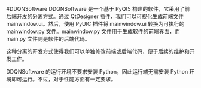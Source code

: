 #DDQNSoftware
DDQNSoftware 是一个基于 PyQt5 构建的软件，它采用了前后端开发的分离方式。通过 QtDesigner 插件，我们可以可视化生成前端文件 mainwindow.ui。然后，使用 PyUIC 插件将 mainwindow.ui 转换为可执行的 mainwindow.py 文件。mainwindow.py 文件用于生成软件的前端界面，而 main.py 文件则是软件的后端代码。

这种分离的开发方式使得我们可以单独修改前端或后端代码，便于后续的维护和开发工作。

DDQNSoftware 的运行环境不要求安装 Python，因此运行端无需安装 Python 环境即可运行。不过，对于性能方面有一定要求。

